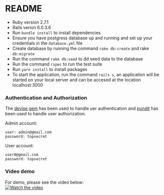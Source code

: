 # README

* Ruby version 2.7.1
* Rails verion 6.0.3.6
* Run `bundle install` to install dependencies
* Ensure you have  postgress database up and running and set up your credentials in the `database.yml` file
* Create database by running the command `rake db:create` and rake `db:migrate`
* Run the command `rake db:seed` to dd seed data to the database
* Run the command `rspec` to run the test suite
* Run `yarn install` to install packages
* To start the application, run the command `rails s`, an application will be started on your local server and can be accesed at the location localhost:3000

### Authentication and Authorization
The [devise gem](https://github.com/heartcombo/devise) has been used to handle uer authentication and [pundit](https://github.com/varvet/pundit) has been used to handle user authorization. 

Admin account: 
```
user: admin@gmail.com
password: topsecret
```

User account: 
```
user0@gmail.com
password: topsecret
```

### Video demo

For  demo, please see the video below:  
[![Watch the video](https://i9.ytimg.com/vi/x5U6g3rYI74/mqdefault.jpg?time=1619168100000&sqp=COSWioQG&rs=AOn4CLCWJRVN0Aj6qkrxsN_W1dIiBeeG0g)](https://www.youtube.com/watch?v=x5U6g3rYI74)

